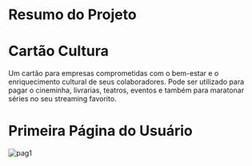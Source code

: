# Resumo do Projeto


# Cartão Cultura
Um cartão para empresas comprometidas com o bem-estar e o enriquecimento cultural de seus colaboradores.
Pode ser utilizado para pagar o cineminha, livrarias, teatros, eventos e também para maratonar séries no seu streaming favorito.

#  Primeira Página do Usuário
![pag1]()

